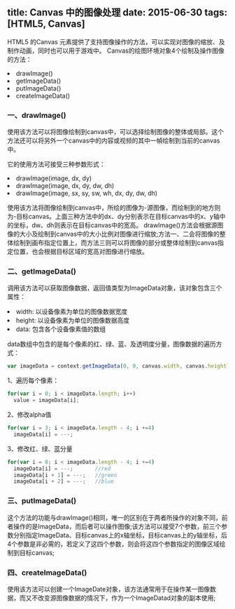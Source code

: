 title: Canvas 中的图像处理
date: 2015-06-30
tags: [HTML5, Canvas]
---
HTML5 的Canvas 元素提供了支持图像操作的方法，可以实现对图像的缩放、及制作动画，同时也可以用于游戏中。
Canvas的绘图环境对象4个绘制及操作图像的方法：

<li>drawImage()</li>

<li>getImageData()</li>

<li>putImageData()</li>

<li>createImageData()</li>

### 一、drawImage()

使用该方法可以将图像绘制到canvas中，可以选择绘制图像的整体或局部。这个方法还可以将另外一个canvas中的内容或视频的其中一幀绘制到当前的canvas中。

它的使用方法可接受三种参数形式：
<li>drawImage(image, dx, dy)</li>
<li>drawImage(image, dx, dy, dw, dh)</li>
<li>drawImage(image, sx, sy, sw, wh, dx, dy, dw, dh)</li>

使用该方法将图像绘制到canvas中，所绘的图像为-源图像，而绘制到的地方则为-目标canvas。上面三种方法中的dx、dy分别表示在目标canvas中的x、y轴中的坐标，dw、dh则表示在目标canvas中的宽高。
drawImage()方法会根据源图像的大小及绘制到canvas中的大小比例对图像进行缩放;方法一、二会将图像的整体绘制到画布指定位置上，而方法三则可以将图像的部分或整体绘制到canvas指定位置，也会根据目标区域的宽高对图像进行缩放。

### 二、getImageData()</h4>

调用该方法可以获取图像数据，返回值类型为ImageData对象，该对象包含三个属性：
<li>width: 以设备像素为单位的图像数据宽度</li>
<li>height: 以设备像素为单位的图像数据高度</li>
<li>data: 包含各个设备像素值的数组</li>

data数组中包含的是每个像素的红、绿、蓝、及透明度分量，图像数据的遍历方式：

``` js
var imageData = context.getImageData(0, 0, canvas.width, canvas.height);
```
<!-- more -->
1、遍历每个像素：
``` js
for(var i = 0; i < imageData.length; i++)
  value = imageData[i];
```
2、修改alpha值
``` js
for(var i = 3; i < imageData.length - 4; i +=4)
  imageData[i] = ---;
 ```
3、修改红、绿、蓝分量
``` js
for(var i = 0; i < imageData.length - 4; i +=4)
  imageData[i] = ---;		//red
  imageData[i + 1] = ---;	//green
  imageData[i + 2] = ---;	//blue
```
### 三、putImageData()

这个方法的功能与drawImage()相同，唯一的区别在于两者所操作的对象不同，前者操作的是ImageData，而后者可以操作图像;该方法可以接受7个参数，前三个参数分别指定ImageData、目标canvas上的x轴坐标，目标canvas上的y轴坐标，后4个参数是非必需的，若定义了这四个参数，则会将这四个参数指定的图像区域绘制到目标canvas;

### 四、createImageData()</h4>

使用该方法可以创建一个ImageDate对象，该方法通常用于在操作某一图像数据，而又不改变源图像数据的情况下，作为一个ImageDatad对象的副本使用;

